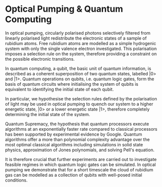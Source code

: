 # Optical Pumping & Quantum Computing

In optical pumping, circularly polarised photons selectively filtered from linearly polarised light redistribute the electronic states of a sample of rubidium atoms. Free rubidium atoms are modelled as a simple hydrogenic system with only the single valence electron investigated. This polarisation imposes a selection rule on the system, therefore providing a constraint on the possible electronic transitions. 

In quantum computing, a qubit, the basic unit of quantum information, is described as a coherent superposition of two quantum states, labelled |0> and |1>. Quantum operations on qubits, i.e. quantum logic gates, form the basis of quantum circuits where initialising the system of qubits is equivalent to identifying the initial state of each qubit.

In particular, we hypothesise the selection rules defined by the polarisation of light may be used in optical pumping to quench our system to a higher energetic state, |0> or a lower energetic state |1>, therefore completely determining the initial state of the system. 

Quantum Supremacy, the hypothesis that quantum processors execute algorithms at an exponentially faster rate compared to classical processors has been supported by experimental evidence by Google. Quantum algorithms offer a more than polynomial complexity advantage over the most optimal classical algorithms including simulations in solid state physics, approximation of Jones polynomials, and solving Pell's equation.

It is therefore crucial that further experiments are carried out to investigate feasible regimes in which quantum logic gates can be simulated. In optical pumping we demonstrate that for a short timescale the cloud of rubidium gas can be modelled as a collection of qubits with well-posed initial conditions.
